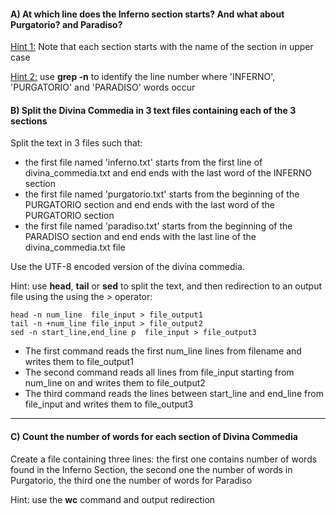

#### A) At which line does the Inferno section starts? And what about Purgatorio? and Paradiso?

<u>Hint 1:</u> Note that each section starts with the name of the section in upper case

<u>Hint 2:</u> use **grep -n** to identify the line number where 'INFERNO', 'PURGATORIO' and 'PARADISO' words occur




#### B) Split the Divina Commedia in 3 text files containing each of the 3 sections

Split the text in 3 files such that:
- the first file named 'inferno.txt' starts from the first line of divina_commedia.txt and end ends with the last word of the INFERNO section
- the first file named 'purgatorio.txt' starts from the beginning of the PURGATORIO section and end ends with the last word of the PURGATORIO section
- the first file named 'paradiso.txt' starts from the beginning of the PARADISO section and end ends with the last line of the divina_commedia.txt file

Use the UTF-8 encoded version of the divina commedia.

Hint: use **head**, **tail** or **sed** to split the text, and then redirection to an output file using the using the > operator:

```
head -n num_line  file_input > file_output1
tail -n +num_line file_input > file_output2
sed -n start_line,end_line p  file_input > file_output3
```

- The first command reads the first num_line lines from filename and writes them to file_output1
- The second command reads all lines from file_input starting from num_line on and writes them to file_output2 
- The third command reads the lines between start_line and end_line from file_input and writes them to file_output3 

-----------

#### C) Count the number of words for each section of Divina Commedia

Create a file containing three lines: the first one contains number of words found in the Inferno Section, the second one the number of words in Purgatorio, the third one the number of words for Paradiso 

Hint: use the **wc** command and output redirection

